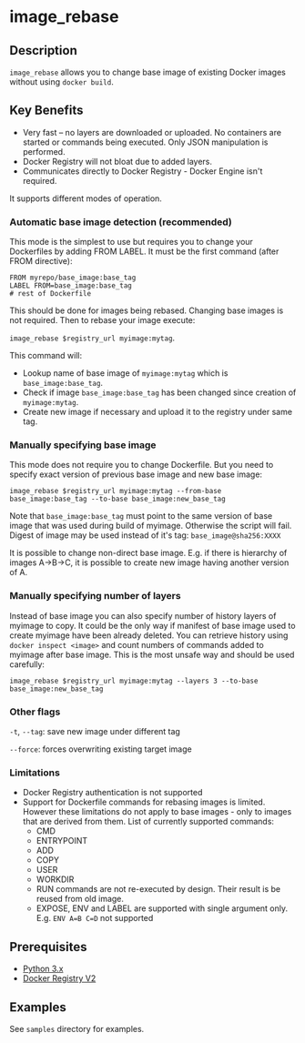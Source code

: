 image_rebase
==============

Description
-----------

`image_rebase` allows you to change base image of existing Docker images without using `docker build`.

Key Benefits
------------ 
* Very fast – no layers are downloaded or uploaded. No containers are started or commands being executed. Only JSON manipulation is performed.
* Docker Registry will not bloat due to added layers.
* Communicates directly to Docker Registry - Docker Engine isn't required. 
 
It supports different modes of operation.

### Automatic base image detection (recommended)

This mode is the simplest to use but requires you to change your Dockerfiles by adding FROM LABEL. It must be the first command (after FROM directive):
    
    FROM myrepo/base_image:base_tag
    LABEL FROM=base_image:base_tag
    # rest of Dockerfile

This should be done for images being rebased. Changing base images is not required. 
Then to rebase your image execute: 

`image_rebase $registry_url myimage:mytag`. 

This command will:
* Lookup name of base image of `myimage:mytag` which is `base_image:base_tag`.
* Check if image `base_image:base_tag` has been changed since creation of `myimage:mytag`.
* Create new image if necessary and upload it to the registry under same tag. 

### Manually specifying base image

This mode does not require you to change Dockerfile. But you need to specify exact version of previous base image and new base image:

`image_rebase $registry_url myimage:mytag --from-base base_image:base_tag --to-base base_image:new_base_tag`

Note that `base_image:base_tag` must point to the same version of base image that was used during build of myimage. Otherwise the script will fail. 
Digest of image may be used instead of it's tag: `base_image@sha256:XXXX`

It is possible to change non-direct base image. E.g. if there is hierarchy of images A->B->C, it is possible to create new image having another version of A.

### Manually specifying number of layers

Instead of base image you can also specify number of history layers of myimage to copy. It could be the only way if manifest of base image used to create myimage have been already deleted.
You can retrieve history using `docker inspect <image>` and count numbers of commands added to myimage after base image. This is the most unsafe way and should be used carefully:

`image_rebase $registry_url myimage:mytag --layers 3 --to-base base_image:new_base_tag`

### Other flags

`-t`, `--tag`: save new image under different tag

`--force`: forces overwriting existing target image 

### Limitations

* Docker Registry authentication is not supported
* Support for Dockerfile commands for rebasing images is limited. However these limitations do not apply to base images - only to images that are derived from them. 
List of currently supported commands:
    * CMD
    * ENTRYPOINT
    * ADD
    * COPY
    * USER
    * WORKDIR
    * RUN commands are not re-executed by design. Their result is be reused from old image.
    * EXPOSE, ENV and LABEL are supported with single argument only. E.g. `ENV A=B C=D` not supported

Prerequisites
-----------
* [Python 3.x](https://www.python.org/downloads/)
* [Docker Registry V2](https://docs.docker.com/registry/)   


Examples
----------------
See `samples` directory for examples.
